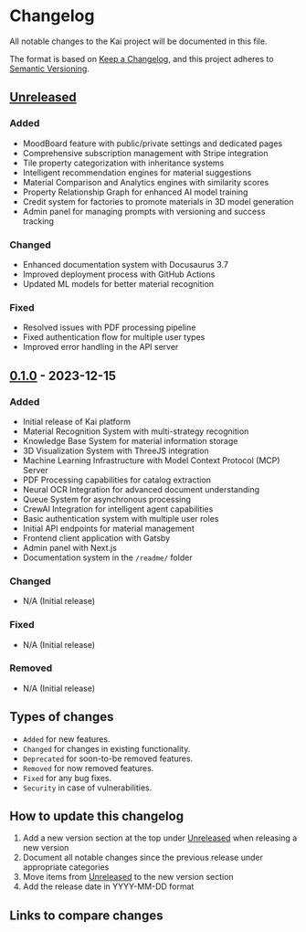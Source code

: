 # Changelog

All notable changes to the Kai project will be documented in this file.

The format is based on [Keep a Changelog](https://keepachangelog.com/en/1.0.0/),
and this project adheres to [Semantic Versioning](https://semver.org/spec/v2.0.0.html).

## [Unreleased]

### Added
- MoodBoard feature with public/private settings and dedicated pages
- Comprehensive subscription management with Stripe integration
- Tile property categorization with inheritance systems
- Intelligent recommendation engines for material suggestions
- Material Comparison and Analytics engines with similarity scores
- Property Relationship Graph for enhanced AI model training
- Credit system for factories to promote materials in 3D model generation
- Admin panel for managing prompts with versioning and success tracking

### Changed
- Enhanced documentation system with Docusaurus 3.7
- Improved deployment process with GitHub Actions
- Updated ML models for better material recognition

### Fixed
- Resolved issues with PDF processing pipeline
- Fixed authentication flow for multiple user types
- Improved error handling in the API server

## [0.1.0] - 2023-12-15

### Added
- Initial release of Kai platform
- Material Recognition System with multi-strategy recognition
- Knowledge Base System for material information storage
- 3D Visualization System with ThreeJS integration
- Machine Learning Infrastructure with Model Context Protocol (MCP) Server
- PDF Processing capabilities for catalog extraction
- Neural OCR Integration for advanced document understanding
- Queue System for asynchronous processing
- CrewAI Integration for intelligent agent capabilities
- Basic authentication system with multiple user roles
- Initial API endpoints for material management
- Frontend client application with Gatsby
- Admin panel with Next.js
- Documentation system in the `/readme/` folder

### Changed
- N/A (Initial release)

### Fixed
- N/A (Initial release)

### Removed
- N/A (Initial release)

## Types of changes
- `Added` for new features.
- `Changed` for changes in existing functionality.
- `Deprecated` for soon-to-be removed features.
- `Removed` for now removed features.
- `Fixed` for any bug fixes.
- `Security` in case of vulnerabilities.

## How to update this changelog
1. Add a new version section at the top under [Unreleased] when releasing a new version
2. Document all notable changes since the previous release under appropriate categories
3. Move items from [Unreleased] to the new version section
4. Add the release date in YYYY-MM-DD format

## Links to compare changes
[Unreleased]: https://github.com/Basilakis/kai/compare/v0.1.0...HEAD
[0.1.0]: https://github.com/Basilakis/kai/releases/tag/v0.1.0
